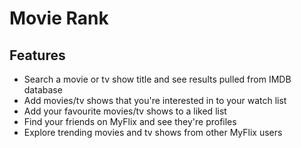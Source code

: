 # Movie Rank

## Features
- Search a movie or tv show title and see results pulled from IMDB database
- Add movies/tv shows that you're interested in to your watch list
- Add your favourite movies/tv shows to a liked list
- Find your friends on MyFlix and see they're profiles
- Explore trending movies and tv shows from other MyFlix users
